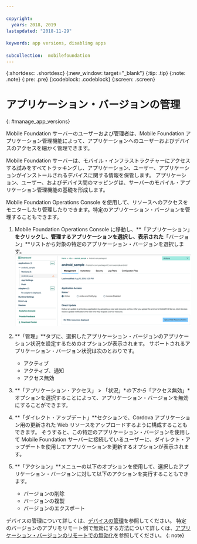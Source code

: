 ```yaml
---

copyright:
  years: 2018, 2019
lastupdated: "2018-11-29"

keywords: app versions, disabling apps

subcollection:  mobilefoundation
---
```


{:shortdesc: .shortdesc}
{:new_window: target="_blank"}
{:tip: .tip}
{:note: .note}
{:pre: .pre}
{:codeblock: .codeblock}
{:screen: .screen}

# アプリケーション・バージョンの管理
{: #manage_app_versions}

Mobile Foundation サーバーのユーザーおよび管理者は、Mobile Foundation アプリケーション管理機能によって、アプリケーションへのユーザーおよびデバイスのアクセスを細かく管理できます。

Mobile Foundation サーバーは、モバイル・インフラストラクチャーにアクセスする試みをすべてトラッキングし、アプリケーション、ユーザー、アプリケーションがインストールされるデバイスに関する情報を保管します。 アプリケーション、ユーザー、およびデバイス間のマッピングは、サーバーのモバイル・アプリケーション管理機能の基礎を形成します。

Mobile Foundation Operations Console を使用して、リソースへのアクセスをモニターしたり管理したりできます。特定のアプリケーション・バージョンを管理することもできます。

1.  Mobile Foundation Operations Console に移動し、**「アプリケーション」**をクリックし、管理するアプリケーションを選択し、表示された**「バージョン」**リストから対象の特定のアプリケーション・バージョンを選択します。 ![アプリケーション・バージョンの管理](images/app_version_management.png)

2. **「管理」**タブに、選択したアプリケーション・バージョンのアプリケーション状況を設定するためのオプションが表示されます。 サポートされるアプリケーション・バージョン状況は次のとおりです。
   * アクティブ
   * アクティブ、通知
   * アクセス無効
3. **「アプリケーション・アクセス」 > 「状況」**の下から*「アクセス無効」*オプションを選択することによって、アプリケーション・バージョンを無効にすることができます。
4. **「ダイレクト・アップデート」**セクションで、Cordova アプリケーション用の更新された Web リソースをアップロードするように構成することもできます。 そうすると、この特定のアプリケーション・バージョンを使用して Mobile Foundation サーバーに接続しているユーザーに、ダイレクト・アップデートを使用してアプリケーションを更新するオプションが表示されます。
5. **「アクション」**メニューの以下のオプションを使用して、選択したアプリケーション・バージョンに対して以下のアクションを実行することもできます。
   *  バージョンの削除
   *  バージョンの複製
   *  バージョンのエクスポート


デバイスの管理について詳しくは、[デバイスの管理](/docs/services/mobilefoundation?topic=mobilefoundation-manage_devices#manage_devices)を参照してください。
特定のバージョンのアプリをリモート側で無効にする方法について詳しくは、[アプリケーション・バージョンのリモートでの無効化](/docs/services/mobilefoundation?topic=mobilefoundation-remotely_disable_an_app_version#remotely_disable_an_app_version)を参照してください。
{: note}
